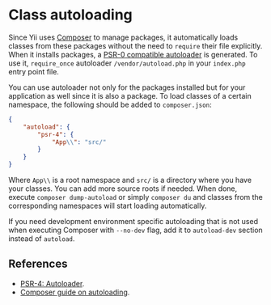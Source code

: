 # Class autoloading

Since Yii uses [Composer](https://getcomposer.org/) to manage packages, it automatically loads classes from these packages
without the need to `require` their file explicitly. When it installs packages, 
a [PSR-0 compatible autoloader](https://www.php-fig.org/psr/psr-4/) is generated. To use it, `require_once`
autoloader `/vendor/autoload.php` in your `index.php` entry point file. 

You can use autoloader not only for the packages installed but for your application as well since it is also a package.
To load classes of a certain namespace, the following should be added to `composer.json`:

```json
{
    "autoload": {
        "psr-4": {
            "App\\": "src/"
        }
    }
}
```

Where `App\\` is a root namespace and `src/` is a directory where you have your classes. You can add more source roots if
needed. When done, execute `composer dump-autoload` or simply `composer du` and classes from the corresponding namespaces
will start loading automatically.

If you need development environment specific autoloading that is not used when executing Composer with `--no-dev` flag,
add it to `autoload-dev` section instead of `autoload`.

## References

- [PSR-4: Autoloader](https://www.php-fig.org/psr/psr-4/).
- [Composer guide on autoloading](https://getcomposer.org/doc/01-basic-usage.md#autoloading).
